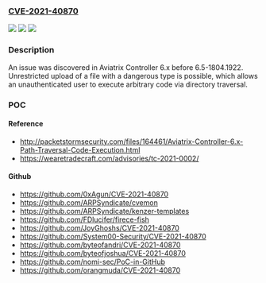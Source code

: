 ### [CVE-2021-40870](https://cve.mitre.org/cgi-bin/cvename.cgi?name=CVE-2021-40870)
![](https://img.shields.io/static/v1?label=Product&message=n%2Fa&color=blue)
![](https://img.shields.io/static/v1?label=Version&message=n%2Fa&color=blue)
![](https://img.shields.io/static/v1?label=Vulnerability&message=n%2Fa&color=brighgreen)

### Description

An issue was discovered in Aviatrix Controller 6.x before 6.5-1804.1922. Unrestricted upload of a file with a dangerous type is possible, which allows an unauthenticated user to execute arbitrary code via directory traversal.

### POC

#### Reference
- http://packetstormsecurity.com/files/164461/Aviatrix-Controller-6.x-Path-Traversal-Code-Execution.html
- https://wearetradecraft.com/advisories/tc-2021-0002/

#### Github
- https://github.com/0xAgun/CVE-2021-40870
- https://github.com/ARPSyndicate/cvemon
- https://github.com/ARPSyndicate/kenzer-templates
- https://github.com/FDlucifer/firece-fish
- https://github.com/JoyGhoshs/CVE-2021-40870
- https://github.com/System00-Security/CVE-2021-40870
- https://github.com/byteofandri/CVE-2021-40870
- https://github.com/byteofjoshua/CVE-2021-40870
- https://github.com/nomi-sec/PoC-in-GitHub
- https://github.com/orangmuda/CVE-2021-40870

